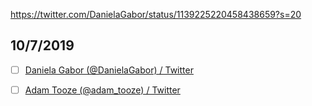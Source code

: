 https://twitter.com/DanielaGabor/status/1139225220458438659?s=20

## 10/7/2019

- [ ] [Daniela Gabor (@DanielaGabor) / Twitter](https://twitter.com/DanielaGabor)



- [ ] [Adam Tooze (@adam_tooze) / Twitter](https://twitter.com/adam_tooze)



